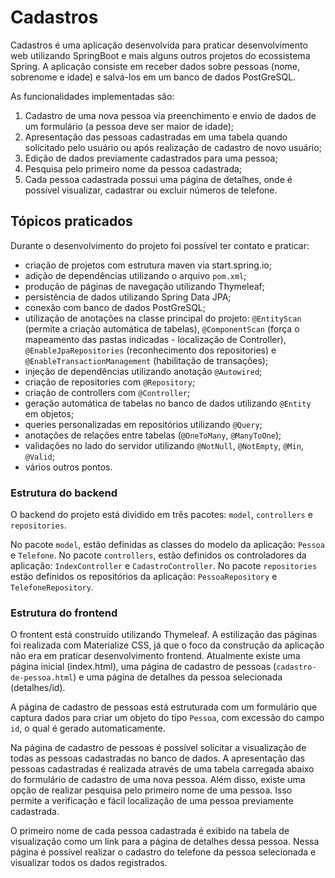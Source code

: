 # Cadastros

Cadastros é uma aplicação desenvolvida para praticar desenvolvimento web utilizando SpringBoot e mais alguns outros projetos do ecossistema Spring. A aplicação consiste em receber dados sobre pessoas (nome, sobrenome e idade) e salvá-los em um banco de dados PostGreSQL.

As funcionalidades implementadas são: 
1. Cadastro de uma nova pessoa via preenchimento e envio de dados de um formulário (a pessoa deve ser maior de idade);
2. Apresentação das pessoas cadastradas em uma tabela quando solicitado pelo usuário ou após realização de cadastro de novo usuário;
3. Edição de dados previamente cadastrados para uma pessoa;
4. Pesquisa pelo primeiro nome da pessoa cadastrada;
5. Cada pessoa cadastrada possui uma página de detalhes, onde é possível visualizar, cadastrar ou excluir números de telefone.

## Tópicos praticados

Durante o desenvolvimento do projeto foi possível ter contato e praticar:

- criação de projetos com estrutura maven via start.spring.io;
- adição de dependências utilizando o arquivo `pom.xml`;
- produção de páginas de navegação utilizando Thymeleaf;
- persistência de dados utilizando Spring Data JPA;
- conexão com banco de dados PostGreSQL;
- utilização de anotações na classe principal do projeto: `@EntityScan` (permite a criação automática de tabelas), 
`@ComponentScan` (força o mapeamento das pastas indicadas - localização de Controller),
`@EnableJpaRepositories` (reconhecimento dos repositories) e `@EnableTransactionManagement` (habilitação de transações);
- injeção de dependências utilizando anotação `@Autowired`;
- criação de repositories com `@Repository`;
- criação de controllers com `@Controller`;
- geração automática de tabelas no banco de dados utilizando `@Entity` em objetos;
- queries personalizadas em repositórios utilizando `@Query`;
- anotações de relações entre tabelas (`@OneToMany`, `@ManyToOne`);
- validações no lado do servidor utilizando `@NotNull`, `@NotEmpty`, `@Min`, `@Valid`;
- vários outros pontos.

### Estrutura do backend

O backend do projeto está dividido em três pacotes: `model`, `controllers` e `repositories`.

No pacote `model`, estão definidas as classes do modelo da aplicação: `Pessoa` e `Telefone`.
No pacote `controllers`, estão definidos os controladores da aplicação: `IndexController` e `CadastroController`.
No pacote `repositories` estão definidos os repositórios da aplicação: `PessoaRepository` e `TelefoneRepository`.

### Estrutura do frontend

O frontent está construído utilizando Thymeleaf. A estilização das páginas foi realizada com Materialize CSS, já que o foco da construção da aplicação não era em praticar desenvolvimento frontend. Atualmente existe uma página inicial (index.html), uma página de cadastro de pessoas (`cadastro-de-pessoa.html`) e uma página de detalhes da pessoa selecionada (detalhes/id). 

A página de cadastro de pessoas está estruturada com um formulário que captura dados para criar um objeto do tipo `Pessoa`, com excessão do campo `id`, o qual é gerado automaticamente.

Na página de cadastro de pessoas é possível solicitar a visualização de todas as pessoas cadastradas no banco de dados. A apresentação das pessoas cadastradas é realizada através de uma tabela carregada abaixo do formulário de cadastro de uma nova pessoa. Além disso, existe uma opção de realizar pesquisa pelo primeiro nome de uma pessoa. Isso permite a verificação e fácil localização de uma pessoa previamente cadastrada.

O primeiro nome de cada pessoa cadastrada é exibido na tabela de visualização como um link para a página de detalhes dessa pessoa. Nessa página é possível realizar o cadastro do telefone da pessoa selecionada e visualizar todos os dados registrados.
